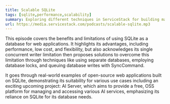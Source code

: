 ```yaml
---
title: Scalable SQLite
tags: [sqlite,performance,scalability]
summary: Exploring different techniques in ServiceStack for building maximum value, high-performance Scalable SQLite Web Apps
url: https://media.servicestack.com/podcasts/scalable-sqlite.mp3
---
```


This episode covers the benefits and limitations of using SQLite as a database for web applications. 
It highlights its advantages, including performance, low cost, and flexibility, but also 
acknowledges its single concurrent writer limitation then proposes solutions to overcome this 
limitation through techniques like using separate databases, employing database locks, and queuing 
database writes with SyncCommand. 

It goes through real-world examples of open-source web applications built on SQLite, demonstrating 
its suitability for various use cases including an exciting upcoming project: AI Server, 
which aims to provide a free, OSS platform for managing and accessing various AI services, 
emphasizing its reliance on SQLite for its database needs.